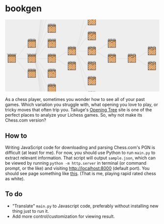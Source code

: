 # bookgen
<img src="https://raw.githubusercontent.com/kekavigi/bookgen/master/banner.png" alt="opening repetoire generated by bookgen">

As a chess player, sometimes you wonder how to see all of your past games. Which variation you struggle with, what opening you love to play, or tricky moves that often trip you. Tailuge's [Opening Tree](https://tailuge.github.io/chess-o-tron/public/openings/openingtree.html) site is one of the perfect places to analyze your Lichess games. So, why not make its Chess.com version?

## How to
Writing JavaScript code for downloading and parsing Chess.com's PGN is difficult (at least for me). For now, you should use Python to run `main.py` to extract relevant information. That script will output `sample.json`, which can be viewed by running `python -m http.server` in terminal (or command prompt, or the like) and visiting [http://localhost:8000](http://localhost:8000) (default port). You should see page something like [this](https://kekavigi.github.io/bookgen/index.html). (That is me, playing rapid rated chess as white).

## To do
* "Translate" `main.py` to Javascript code, preferably without installing new thing just to run it.
* Add more control/customization for viewing result.
